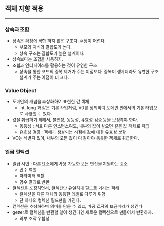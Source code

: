 ## 객체 지향 적용

---

### 상속과 조합
- 상속은 확장에 적합 하지 않은 구조다. 수정이 어렵다.
  - 부모와 자식의 결합도가 높다.
  - 상속 구조는 결합도가 높은 설계이다.
- 상속보다는 조합을 사용하자.
- 조합과 인터페이스를 활용하는 것이 유연한 구조
  - 상속을 통한 코드의 중복 제거가 주는 이점보다, 중복이 생기더라도 유연한 구조 설계가 주는 이점이 더 크다.

### Value Object
- 도메인의 개념을 추상화하여 표현한 값 객체
  - int, long 과 같은 기본 타입처럼, VO를 정의하여 도메인 안에서의 기본 타입으로 사용할 수 있다.
- 값을 취급하기 위해서, 불변성, 동등성, 유효성 검증 등을 보장해야 한다.
  - 동등성 : 서로 다른 인스턴스여도, 내부의 값이 같으면 같은 값 객체로 취급
  - 유효성 검증 : 객체가 생성되는 시점에 값에 대한 유효성 보장
- VO는 식별자 없이, 내부의 모든 값이 다 같아야 동등한 객체로 취급한다.

### 일급 컬렉션
- 일급 시민 : 다른 요소에게 사용 가능한 모든 연산을 지원하는 요소
  - 변수 역할
  - 파라미터 역할
  - 함수 결과로 반환
- 컬렉션을 포장하면서, 컬렉션만 유일하게 필드로 가지는 객체
  - 컬렉션을 다른 객체와 동등한 레벨로 다루기 위함
  - 단 하나의 컬렉션 필드만을 가진다.
- 컬렉션을 추상화하며 의미를 담을 수 있고, 가공 로직의 보금자리가 생긴다.
- getter로 컬렉션을 반환할 일이 생긴다면 새로운 컬렉션으로 만들어서 반환하자.
  - 외부 조작 위험성
